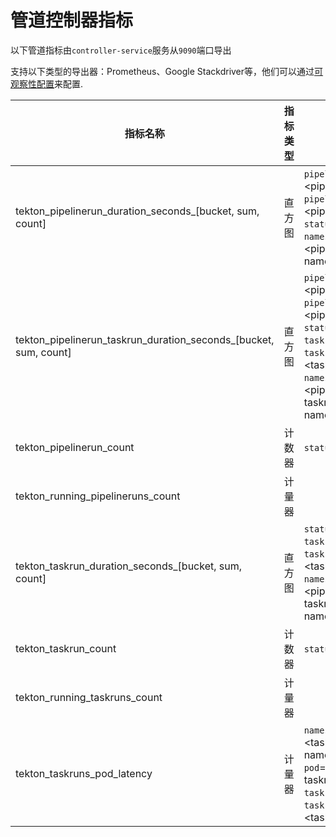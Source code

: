 <!--
---
linkTitle: "Pipeline Metrics"
weight: 14
---
-->
# 管道控制器指标

以下管道指标由`controller-service`服务从`9090`端口导出

支持以下类型的导出器：Prometheus、Google Stackdriver等，他们可以通过[可观察性配置](./config/config-observability.yaml)来配置.


| 指标名称 | 指标类型 | 标签 | 状态 |
| ---------- | ----------- | ----------- | ----------- |
| tekton_pipelinerun_duration_seconds_[bucket, sum, count] | 直方图 | `pipeline`=&lt;pipeline_name&gt; <br> `pipelinerun`=&lt;pipelinerun_name&gt; <br> `status`=&lt;status&gt; <br> `namespace`=&lt;pipelinerun-namespace&gt; | 实验性 |
| tekton_pipelinerun_taskrun_duration_seconds_[bucket, sum, count] | 直方图 | `pipeline`=&lt;pipeline_name&gt; <br> `pipelinerun`=&lt;pipelinerun_name&gt; <br> `status`=&lt;status&gt; <br> `task`=&lt;task_name&gt; <br> `taskrun`=&lt;taskrun_name&gt;<br> `namespace`=&lt;pipelineruns-taskruns-namespace&gt;| 实验性 |
| tekton_pipelinerun_count| 计数器 | `status`=&lt;status&gt; | 实验性 |
| tekton_running_pipelineruns_count | 计量器 | | 实验性 | 
| tekton_taskrun_duration_seconds_[bucket, sum, count] | 直方图 | `status`=&lt;status&gt; <br> `task`=&lt;task_name&gt; <br> `taskrun`=&lt;taskrun_name&gt;<br> `namespace`=&lt;pipelineruns-taskruns-namespace&gt; | 实验性 | 
| tekton_taskrun_count | 计数器 | `status`=&lt;status&gt; | 实验性 | 
| tekton_running_taskruns_count | 计量器 | | 实验性 |
| tekton_taskruns_pod_latency | 计量器 | `namespace`=&lt;taskruns-namespace&gt; <br> `pod`= &lt; taskrun_pod_name&gt; <br> `task`=&lt;task_name&gt; <br> `taskrun`=&lt;taskrun_name&gt;<br> | 实验性 |
